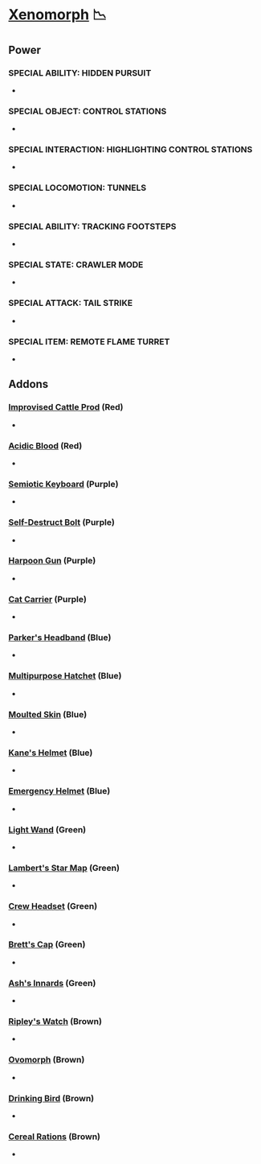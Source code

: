 # [Xenomorph](<https://deadbydaylight.wiki.gg/wiki/The_Xenomorph>) 📉

## Power

### SPECIAL ABILITY: HIDDEN PURSUIT

-


### SPECIAL OBJECT: CONTROL STATIONS

-


### SPECIAL INTERACTION: HIGHLIGHTING CONTROL STATIONS

-


### SPECIAL LOCOMOTION: TUNNELS

-


### SPECIAL ABILITY: TRACKING FOOTSTEPS

-


### SPECIAL STATE: CRAWLER MODE

-


### SPECIAL ATTACK: TAIL STRIKE

-


### SPECIAL ITEM: REMOTE FLAME TURRET

-


## Addons

### [Improvised Cattle Prod](<https://deadbydaylight.wiki.gg/wiki/Improvised_Cattle_Prod>) (Red)

-


### [Acidic Blood](<https://deadbydaylight.wiki.gg/wiki/Acidic_Blood>) (Red)

-


### [Semiotic Keyboard](<https://deadbydaylight.wiki.gg/wiki/Semiotic_Keyboard>) (Purple)

-


### [Self-Destruct Bolt](<https://deadbydaylight.wiki.gg/wiki/Self-Destruct_Bolt>) (Purple)

-


### [Harpoon Gun](<https://deadbydaylight.wiki.gg/wiki/Harpoon_Gun>) (Purple)

-


### [Cat Carrier](<https://deadbydaylight.wiki.gg/wiki/Cat_Carrier>) (Purple)

-


### [Parker's Headband](<https://deadbydaylight.wiki.gg/wiki/Parker%27s_Headband>) (Blue)

-


### [Multipurpose Hatchet](<https://deadbydaylight.wiki.gg/wiki/Multipurpose_Hatchet>) (Blue)

-


### [Moulted Skin](<https://deadbydaylight.wiki.gg/wiki/Moulted_Skin>) (Blue)

-


### [Kane's Helmet](<https://deadbydaylight.wiki.gg/wiki/Kane%27s_Helmet>) (Blue)

-


### [Emergency Helmet](<https://deadbydaylight.wiki.gg/wiki/Emergency_Helmet>) (Blue)

-


### [Light Wand](<https://deadbydaylight.wiki.gg/wiki/Light_Wand>) (Green)

-


### [Lambert's Star Map](<https://deadbydaylight.wiki.gg/wiki/Lambert%27s_Star_Map>) (Green)

-


### [Crew Headset](<https://deadbydaylight.wiki.gg/wiki/Crew_Headset>) (Green)

-


### [Brett's Cap](<https://deadbydaylight.wiki.gg/wiki/Brett%27s_Cap>) (Green)

-


### [Ash's Innards](<https://deadbydaylight.wiki.gg/wiki/Ash%27s_Innards>) (Green)

-


### [Ripley's Watch](<https://deadbydaylight.wiki.gg/wiki/Ripley%27s_Watch>) (Brown)

-


### [Ovomorph](<https://deadbydaylight.wiki.gg/wiki/Ovomorph>) (Brown)

-


### [Drinking Bird](<https://deadbydaylight.wiki.gg/wiki/Drinking_Bird>) (Brown)

-


### [Cereal Rations](<https://deadbydaylight.wiki.gg/wiki/Cereal_Rations>) (Brown)

-
